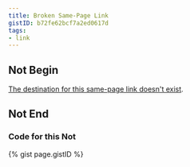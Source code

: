 ```yaml
---
title: Broken Same-Page Link
gistID: b72fe62bcf7a2ed0617d
tags:
- link
---
```


<h2 aria-describedby="{{ page.gistID }}">Not Begin</h2>
<div class="rendered-not">
<p><a href="#nowhere">The destination for this same-page link doesn't exist</a>.</p>
</div> <!-- rendered-not -->

<h2 aria-describedby="{{ page.gistID }}">Not End</h2>

<h3 aria-describedby="{{ page.gistID }}">Code for this Not</h3>
{% gist page.gistID %}